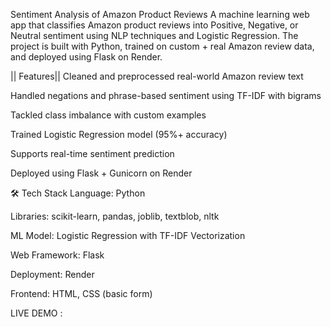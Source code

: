 Sentiment Analysis of Amazon Product Reviews
A machine learning web app that classifies Amazon product reviews into Positive, Negative, or Neutral sentiment using NLP techniques and Logistic Regression. The project is built with Python, trained on custom + real Amazon review data, and deployed using Flask on Render.

|| Features||
Cleaned and preprocessed real-world Amazon review text

Handled negations and phrase-based sentiment using TF-IDF with bigrams

Tackled class imbalance with custom examples

Trained Logistic Regression model (95%+ accuracy)

Supports real-time sentiment prediction

Deployed using Flask + Gunicorn on Render

🛠️ Tech Stack
Language: Python

Libraries: scikit-learn, pandas, joblib, textblob, nltk


ML Model: Logistic Regression with TF-IDF Vectorization

Web Framework: Flask

Deployment: Render

Frontend: HTML, CSS (basic form)


LIVE DEMO : 

